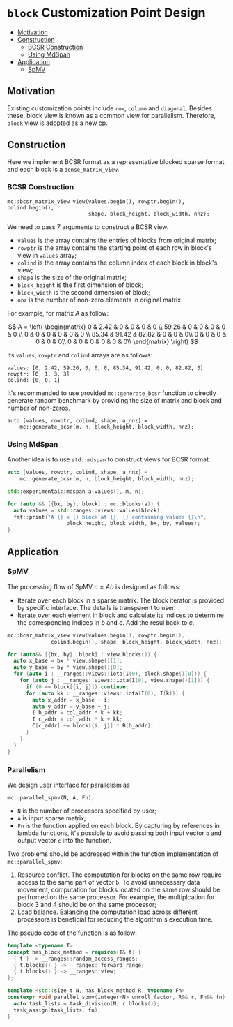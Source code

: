 # `block` Customization Point Design

<!-- vscode-markdown-toc -->
* [Motivation](#Motivation)
* [Construction](#Construction)
	* [BCSR Construction](#BCSRConstruction)
	* [Using MdSpan](#UsingMdSpan)
* [Application](#Application)
	* [SpMV](#SpMV)

<!-- vscode-markdown-toc-config
	numbering=false
	autoSave=true
	/vscode-markdown-toc-config -->
<!-- /vscode-markdown-toc -->

## <a name='Motivation'></a>Motivation

Existing customization points include `row`, `column` and `diagonal`. Besides these, block view is known as a common view for parallelism. Therefore, `block` view is adopted as a new cp.

## <a name='Construction'></a>Construction
Here we implement BCSR format as a representative blocked sparse format and  each block is a `dense_matrix_view`. 

### <a name='BCSRConstruction'></a>BCSR Construction

```
mc::bcsr_matrix_view view(values.begin(), rowptr.begin(), colind.begin(),
                          shape, block_height, block_width, nnz);
```

We need to pass 7 arguments to construct a BCSR view.
+ `values` is the array contains the entries of blocks from original matrix;
+ `rowptr` is the array contains the starting point of each row in block's view in `values` array;
+ `colind` is the array contains the column index of each block in block's view;
+ `shape` is the size of the original matrix;
+ `block_height` is the first dimension of block;
+ `block_width` is the second dimension of block;
+ `nnz` is the number of non-zero elements in original matrix.

For example, for matrix $A$ as follow:

$$
A = \left(
\begin{matrix}
0 & 2.42  & 0 & 0 & 0 & 0 \\
59.26 & 0 & 0 & 0 & 0 & 0 \\
0 & 0 & 0 & 0 & 0 & 0 \\
85.34 & 91.42 & 82.82 & 0 & 0 & 0\\
0 & 0 & 0 & 0 & 0 & 0\\
0 & 0 & 0 & 0 & 0 & 0\\
\end{matrix}
\right)
$$

Its `values`, `rowptr` and `colind` arrays are as follows:
```
values: [0, 2.42, 59.26, 0, 0, 0, 85.34, 91.42, 0, 0, 82.82, 0]
rowptr: [0, 1, 3, 3]
colind: [0, 0, 1]
```
It's recommended to use provided `mc::generate_bcsr` function to directly generate random benchmark by providing the size of matrix and block and number of non-zeros.
```
auto [values, rowptr, colind, shape, a_nnz] =
    mc::generate_bcsr(m, n, block_height, block_width, nnz);
```

### <a name='UsingMdSpan'></a>Using MdSpan

Another idea is to use `std::mdspan` to construct views for BCSR format.

```c++
auto [values, rowptr, colind, shape, a_nnz] =
    mc::generate_bcsr(m, n, block_height, block_width, nnz);

std::experimental::mdspan a(values(), m, n);

for (auto && [{bx, by}, block] : mc::blocks(a)) {
  auto values = std::ranges::views::values(block);
  fmt::print("A {} x {} block at {}, {} containing values {}\n",
                   block_height, block_width, bx, by, values);
}
```

## <a name='Application'></a>Application 

### <a name='SpMV'></a>SpMV

The processing flow of SpMV $c=Ab$ is designed as follows:
+ Iterate over each block in a sparse matrix. The block iterator is provided by specific interface. The details is transparent to user.
+ Iterate over each element in block and calculate its indices to determine the corresponding indices in $b$ and $c$. Add the resul back to $c$.

```c++
mc::bcsr_matrix_view view(values.begin(), rowptr.begin(),
              colind.begin(), shape, block_height, block_width, nnz);

for (auto&& [{bx, by}, block] : view.blocks()) {
  auto x_base = bx * view.shape()[1];
  auto y_base = by * view.shape()[0];
  for (auto i : __ranges::views::iota(I(0), block.shape()[0])) {
    for (auto j : __ranges::views::iota(I(0), view.shape()[1])) {
      if (0 == block[{i, j}]) continue;
      for (auto kk : __ranges::views::iota(I(0), I(k))) {
        auto x_addr = x_base + i;
        auto y_addr = y_base + j;
        I b_addr = col_addr * k + kk;
        I c_addr = col_addr * k + kk;
        C[c_addr] += block[{i, j}] * B[b_addr];
      }
    }
  }
}
```

### Parallelism 

We design user interface for parallelism as
```
mc::parallel_spmv(N, A, Fn);
```

+ `N` is the number of processors specified by user;
+ `A` is input sparse matrix;
+ `Fn` is the function applied on each block. By capturing by references in lambda functions, it's possible to avoid passing both input vector `b` and output vector `c` into the function.

Two problems should be addressed within the function implementation of `mc::parallel_spmv`:
1. Resource conflict. The computation for blocks on the same row require access to the same part of vector `b`. To avoid unnecessary data movement, computation for blocks located on the same row should be perfromed on the same processor. For example, the multiplcation for block 3 and 4 should be on the same processor;
2. Load balance. Balancing the computation load across different processors is beneficial for reducing the algorithm's execution time.

The pseudo code of the function is as follow:
```c++
template <typename T>
concept has_block_method = requires(T& t) {
  { t } -> __ranges::random_access_ranges;
  { t.blocks() } -> __ranges::forward_range;
  { t.blocks() } -> __ranges::view;
};

template <std::size_t N, has_block_method R, typename Fn>
constexpr void parallel_spmv(integer<N> unroll_factor, R&& r, Fn&& fn) {
  auto task_lists = task_division(N, r.blocks());
  task_assign(task_lists, fn);
}
```


